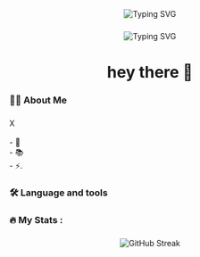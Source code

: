 <div align="center">
  <img src="https://readme-typing-svg.demolab.com?font=Fira+Code&pause=1000&random=false&width=435&lines=KRITTANAI+B.;NEST-B;GeniusVerse" alt="Typing SVG" />
</div>

###

<div align="center">

</div>

###

<div align="center">
 <img src="https://readme-typing-svg.demolab.com?font=Fira+Code&pause=1000&random=false&width=435&lines=KRITTANAI+B.;NEST-B;GeniusVerse" alt="Typing SVG" />
</div>

###

<h1 align="center">hey there 👋</h1>

###

<h3 align="left">👩‍💻  About Me</h3>

###

<p align="left">X<br><br>- 🔭<br>- 📚<br>- ⚡.</p>

###

<h3 align="left">🛠 Language and tools</h3>

###

<div align="left">

</div>

###

<h3 align="left">🔥   My Stats :</h3>

###

<div align="center">
  <img src="https://streak-stats.demolab.com?user=NEST-B&theme=github-dark-blue&hide_border=true&border_radius=5&date_format=j%20M%5B%20Y%5D" alt="GitHub Streak" />
</div>

###
